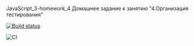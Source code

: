 JavaScript_3-homework_4 Домашнее задание к занятию "4.Организация тестирования"

[![Build status](https://ci.appveyor.com/api/projects/status/a9teit7dqthplcvi?svg=true)](https://ci.appveyor.com/project/AleksandrPetrov89/javascript-3-homework-4)


![CI](https://github.com/AleksandrPetrov89/JavaScript_3-homework_4/actions/workflows/web.yml/badge.svg)
